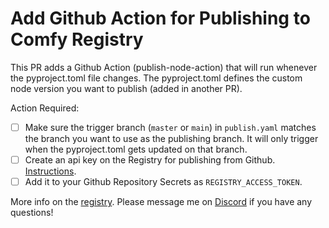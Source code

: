 # Add Github Action for Publishing to Comfy Registry

This PR adds a Github Action (publish-node-action) that will run whenever the pyproject.toml file changes. The pyproject.toml defines the custom node version you want to publish (added in another PR).

Action Required:

- [ ] Make sure the trigger branch (`master` or `main`) in `publish.yaml` matches the branch you want to use as the publishing branch. It will only trigger when the pyproject.toml gets updated on that branch.
- [ ] Create an api key on the Registry for publishing from Github. [Instructions](https://comfydocs.org/registry/overview#create-an-api-key-for-publishing).
- [ ] Add it to your Github Repository Secrets as `REGISTRY_ACCESS_TOKEN`.

More info on the [registry](https://comfyregistry.org/).
Please message me on [Discord](https://discord.com/invite/comfyorg) if you have any questions!